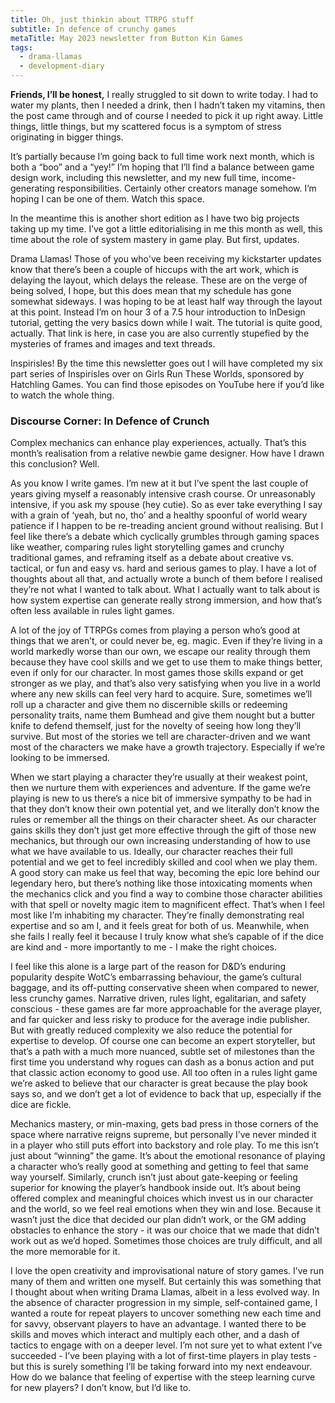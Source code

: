 ```yaml
---
title: Oh, just thinkin about TTRPG stuff
subtitle: In defence of crunchy games
metaTitle: May 2023 newsletter from Button Kin Games
tags:
  - drama-llamas
  - development-diary
---
```


<p>
    <b>Friends, I’ll be honest,</b> I really struggled to sit down to write today. I had to water my plants, then I needed a drink, then I hadn’t taken my vitamins, then the post came through and of course I needed to pick it up right away. Little things, little things, but my scattered focus is a symptom of stress originating in bigger things.
</p><p>
    It’s partially because I’m going back to full time work next month, which is both a “boo” and a “yey!” I’m hoping that I’ll find a balance between game design work, including this newsletter, and my new full time, income-generating responsibilities. Certainly other creators manage somehow. I’m hoping I can be one of them. Watch this space.
</p><p>
    In the meantime this is another short edition as I have two big projects taking up my time. I’ve got a little editorialising in me this month as well, this time about the role of system mastery in game play. But first, updates.
</p><p>
    Drama Llamas! Those of you who've been receiving my kickstarter updates know that there’s been a couple of hiccups with the art work, which is delaying the layout, which delays the release. These are on the verge of being solved, I hope, but this does mean that my schedule has gone somewhat sideways. I was hoping to be at least half way through the layout at this point. Instead I’m on hour 3 of a 7.5 hour introduction to InDesign tutorial, getting the very basics down while I wait. The tutorial is quite good, actually. That link is here, in case you are also currently stupefied by the mysteries of frames and images and text threads.
</p><p>
    Inspirisles! By the time this newsletter goes out I will have completed my six part series of Inspirisles over on Girls Run These Worlds, sponsored by Hatchling Games. You can find those episodes on YouTube here if you’d like to watch the whole thing.
</p>
<h3>Discourse Corner: In Defence of Crunch</h3>
<p>
    Complex mechanics can enhance play experiences, actually. That’s this month’s realisation from a relative newbie game designer. How have I drawn this conclusion? Well.
</p><p>
    As you know I write games. I’m new at it but I’ve spent the last couple of years giving myself a reasonably intensive crash course. Or unreasonably intensive, if you ask my spouse (hey cutie). So as ever take everything I say with a grain of ‘yeah, but no, tho’ and a healthy spoonful of world weary patience if I happen to be re-treading ancient ground without realising. But I feel like there’s a debate which cyclically grumbles through gaming spaces like weather, comparing rules light storytelling games and crunchy traditional games, and reframing itself as a debate about creative vs. tactical, or fun and easy vs. hard and serious games to play. I have a lot of thoughts about all that, and actually wrote a bunch of them before I realised they’re not what I wanted to talk about. What I actually want to talk about is how system expertise can generate really strong immersion, and how that’s often less available in rules light games.
</p><p>
    A lot of the joy of TTRPGs comes from playing a person who’s good at things that we aren’t, or could never be, eg. magic. Even if they’re living in a world markedly worse than our own, we escape our reality through them because they have cool skills and we get to use them to make things better, even if only for our character. In most games those skills expand or get stronger as we play, and that’s also very satisfying when you live in a world where any new skills can feel very hard to acquire. Sure, sometimes we’ll roll up a character and give them no discernible skills or redeeming personality traits, name them Bumhead and give them nought but a butter knife to defend themself, just for the novelty of seeing how long they’ll survive. But most of the stories we tell are character-driven and we want most of the characters we make have a growth trajectory. Especially if we’re looking to be immersed.
</p><p>
    When we start playing a character they’re usually at their weakest point, then we nurture them with experiences and adventure. If the game we’re playing is new to us there’s a nice bit of immersive sympathy to be had in that they don’t know their own potential yet, and we literally don’t know the rules or remember all the things on their character sheet. As our character gains skills they don’t just get more effective through the gift of those new mechanics, but through our own increasing understanding of how to use what we have available to us. Ideally, our character reaches their full potential and we get to feel incredibly skilled and cool when we play them. A good story can make us feel that way, becoming the epic lore behind our legendary hero, but there’s nothing like those intoxicating moments when the mechanics click and you find a way to combine those character abilities with that spell or novelty magic item to magnificent effect. That’s when I feel most like I’m inhabiting my character. They’re finally demonstrating real expertise and so am I, and it feels great for both of us. Meanwhile, when she fails I really feel it because I truly know what she’s capable of if the dice are kind and - more importantly to me - I make the right choices.
</p><p>
    I feel like this alone is a large part of the reason for D&D’s enduring popularity despite WotC’s embarrassing behaviour, the game’s cultural baggage, and its off-putting conservative sheen when compared to newer, less crunchy games. Narrative driven, rules light, egalitarian, and safety conscious - these games are far more approachable for the average player, and far quicker and less risky to produce for the average indie publisher. But with greatly reduced complexity we also reduce the potential for expertise to develop. Of course one can become an expert storyteller, but that’s a path with a much more nuanced, subtle set of milestones than the first time you understand why rogues can dash as a bonus action and put that classic action economy to good use. All too often in a rules light game we’re asked to believe that our character is great because the play book says so, and we don’t get a lot of evidence to back that up, especially if the dice are fickle.
</p><p>
    Mechanics mastery, or min-maxing, gets bad press in those corners of the space where narrative reigns supreme, but personally I’ve never minded it in a player who still puts effort into backstory and role play. To me this isn’t just about “winning” the game. It’s about the emotional resonance of playing a character who’s really good at something and getting to feel that same way yourself. Similarly, crunch isn’t just about gate-keeping or feeling superior for knowing the player’s handbook inside out. It’s about being offered complex and meaningful choices which invest us in our character and the world, so we feel real emotions when they win and lose. Because it wasn’t just the dice that decided our plan didn’t work, or the GM adding obstacles to enhance the story - it was our choice that we made that didn’t work out as we’d hoped. Sometimes those choices are truly difficult, and all the more memorable for it.
</p><p>
    I love the open creativity and improvisational nature of story games. I’ve run many of them and written one myself. But certainly this was something that I thought about when writing Drama Llamas, albeit in a less evolved way. In the absence of character progression in my simple, self-contained game, I wanted a route for repeat players to uncover something new each time and for savvy, observant players to have an advantage. I wanted there to be skills and moves which interact and multiply each other, and a dash of tactics to engage with on a deeper level. I’m not sure yet to what extent I’ve succeeded - I’ve been playing with a lot of first-time players in play tests - but this is surely something I’ll be taking forward into my next endeavour. How do we balance that feeling of expertise with the steep learning curve for new players? I don’t know, but I’d like to.
</p>
